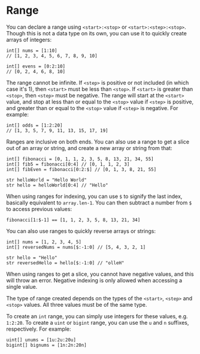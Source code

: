 # Range

You can declare a range using `<start>:<stop>` or `<start>:<step>:<stop>`. Though this is not a data type on its own, you can use it to quickly create arrays of integers:

```nc
int[] nums = [1:10]
// [1, 2, 3, 4, 5, 6, 7, 8, 9, 10]

int[] evens = [0:2:10]
// [0, 2, 4, 6, 8, 10]
```

The range cannot be infinite. If `<step>` is positive or not included (in which case it's 1), then `<start>` must be less than `<stop>`. If `<start>` is greater than `<stop>`, then `<step>` must be negative. The range will start at the `<start>` value, and stop at less than or equal to the `<stop>` value if `<step>` is positive, and greater than or equal to the `<stop>` value if `<step>` is negative. For example:

```nc
int[] odds = [1:2:20]
// [1, 3, 5, 7, 9, 11, 13, 15, 17, 19]
```

Ranges are inclusive on both ends. You can also use a range to get a slice out of an array or string, and create a new array or string from that:

```nc
int[] fibonacci = [0, 1, 1, 2, 3, 5, 8, 13, 21, 34, 55]
int[] fib5 = fibonacci[0:4] // [0, 1, 1, 2, 3]
int[] fibEven = fibonacci[0:2:$] // [0, 1, 3, 8, 21, 55]

str helloWorld = "Hello World"
str hello = helloWorld[0:4] // "Hello"
```

When using ranges for indexing, you can use `$` to signify the last index, basically equivalent to `array.len-1`. You can then subtract a number from `$` to access previous values:

```nc
fibonacci[1:$-1] == [1, 1, 2, 3, 5, 8, 13, 21, 34]
```

You can also use ranges to quickly reverse arrays or strings:

```nc
int[] nums = [1, 2, 3, 4, 5]
int[] reversedNums = nums[$:-1:0] // [5, 4, 3, 2, 1]

str hello = "Hello"
str reversedHello = hello[$:-1:0] // "olleH"
```

When using ranges to get a slice, you cannot have negative values, and this will throw an error. Negative indexing is only allowed when accessing a single value.

The type of range created depends on the types of the `<start>`, `<step>` and `<stop>` values. All three values must be of the same type.

To create an `int` range, you can simply use integers for these values, e.g. `1:2:20`. To create a `uint` or `bigint` range, you can use the `u` and `n` suffixes, respectively. For example:

```nc
uint[] unums = [1u:2u:20u]
bigint[] bignums = [1n:2n:20n]
```
